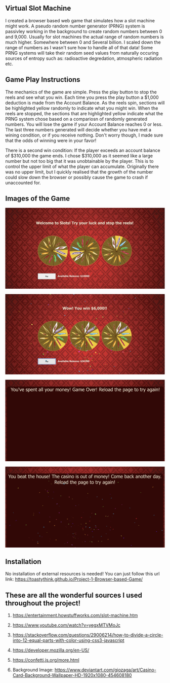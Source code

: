 Virtual Slot Machine
----------------------------
I created a browser based web game that simulates how a slot machine might work.
A pseudo random number generator (PRNG) system is passivley working in the background to create random numbers between 0 and 9,000. Usually for slot machines the actual range of random numbers is much higher. Somewhere between 0 and Several billion. I scaled down the range of numbers as I wasn't sure how to handle all of that data! Some PRNG systems will take their random seed values from naturally occuring sources of entropy such as: radioactive degredation, atmospheric radiation etc. 

Game Play Instructions
----------------------------
The mechanics of the game are simple. Press the play button to stop the reels and see what you win. Each time you press the play button a $1,000 deduction is made from the Account Balance. As the reels spin, sections will be highlighted yellow randomly to indicate what you might win. When the reels are stopped, the sections that are highlighted yellow indicate what the PRNG system chose based on a compariosn of randomly generated numbers. You will lose the game if your Account Balance reaches 0 or less. The last three numbers generated will decide whether you have met a wining condition, or if you receive nothing. Don't worry though, I made sure that the odds of winning were in your favor! 

There is a second win condition: If the player exceeds an account balance of $310,000 the game ends. I chose $310,000 as it seemed like a large number but not too big that it was unobtainable by the player. This is to control the upper limit of what the player can accumulate. Originally there was no upper limit, but I quickly realised that the growth of the number could slow down the browser or possibly cause the game to crash if unaccounted for.

Images of the Game
----------------------------
![GamePlay Image 1](<images/Screen Shot 2023-11-02 at 6.16.00 PM.png>)

![Gameplay Image 2](<images/Screen Shot 2023-11-02 at 6.26.59 PM.png>)

![Gameplay Image 3](<images/Screen Shot 2023-11-02 at 6.27.57 PM.png>)

![Gameplay Image 4](<images/Screen Shot 2023-11-02 at 6.29.42 PM.png>)

Installation
----------------------------
No installation of external resources is needed! You can 
just follow this url link: https://toastythink.github.io/Project-1-Browser-based-Game/


These are all the wonderful sources I used throughout the project! 
------------------------------------------------------------------
1. https://entertainment.howstuffworks.com/slot-machine.htm

2. https://www.youtube.com/watch?v=yegxMTVMoJc

3. https://stackoverflow.com/questions/29006214/how-to-divide-a-circle-into-12-equal-parts-with-color-using-css3-javascript

4. https://developer.mozilla.org/en-US/

5. https://confetti.js.org/more.html

6. Background Image: https://www.deviantart.com/giozaga/art/Casino-Card-Background-Wallpaper-HD-1920x1080-454608180
